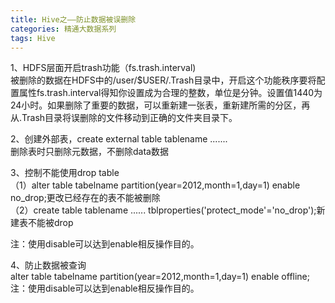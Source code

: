 ```yaml
---
title: Hive之——防止数据被误删除
categories: 精通大数据系列
tags: Hive
---
```

1、HDFS层面开启trash功能（fs.trash.interval)  
被删除的数据在HDFS中的/user/$USER/.Trash目录中，开启这个功能秩序要将配置属性fs.trash.interval得知你设置成为合理的整数，单位是分钟。设置值1440为24小时。如果删除了重要的数据，可以重新建一张表，重新建所需的分区，再从.Trash目录将误删除的文件移动到正确的文件夹目录下。

2、创建外部表，create external table tablename .......  
删除表时只删除元数据，不删除data数据  
  
3、控制不能使用drop table  
（1）alter table tabelname partition(year=2012,month=1,day=1) enable
no_drop;更改已经存在的表不能被删除  
（2）create table tablename ......
tblproperties('protect_mode'='no_drop');新建表不能被drop  
  
注：使用disable可以达到enable相反操作目的。  
  
4、防止数据被查询  
alter table tabelname partition(year=2012,month=1,day=1) enable offline;  
注：使用disable可以达到enable相反操作目的。

